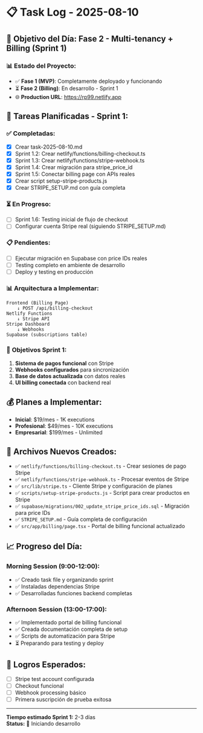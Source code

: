 # 📋 Task Log - 2025-08-10

## 🎯 **Objetivo del Día: Fase 2 - Multi-tenancy + Billing (Sprint 1)**

### 📊 **Estado del Proyecto:**
- ✅ **Fase 1 (MVP)**: Completamente deployado y funcionando
- ⏳ **Fase 2 (Billing)**: En desarrollo - Sprint 1 
- 🌐 **Production URL**: https://rp99.netlify.app

## 📝 **Tareas Planificadas - Sprint 1:**

### ✅ **Completadas:**
- [x] Crear task-2025-08-10.md
- [x] Sprint 1.2: Crear netlify/functions/billing-checkout.ts
- [x] Sprint 1.3: Crear netlify/functions/stripe-webhook.ts  
- [x] Sprint 1.4: Crear migración para stripe_price_id
- [x] Sprint 1.5: Conectar billing page con APIs reales
- [x] Crear script setup-stripe-products.js
- [x] Crear STRIPE_SETUP.md con guía completa

### ⏳ **En Progreso:**
- [ ] Sprint 1.6: Testing inicial de flujo de checkout  
- [ ] Configurar cuenta Stripe real (siguiendo STRIPE_SETUP.md)

### 📋 **Pendientes:**
- [ ] Ejecutar migración en Supabase con price IDs reales
- [ ] Testing completo en ambiente de desarrollo
- [ ] Deploy y testing en producción

### 📊 **Arquitectura a Implementar:**
```
Frontend (Billing Page)
    ↓ POST /api/billing-checkout
Netlify Functions
    ↓ Stripe API
Stripe Dashboard
    ↓ Webhooks
Supabase (subscriptions table)
```

### 🎯 **Objetivos Sprint 1:**
1. **Sistema de pagos funcional** con Stripe
2. **Webhooks configurados** para sincronización
3. **Base de datos actualizada** con datos reales
4. **UI billing conectada** con backend real

## 💰 **Planes a Implementar:**
- **Inicial**: $19/mes - 1K executions
- **Profesional**: $49/mes - 10K executions  
- **Empresarial**: $199/mes - Unlimited

## 🔧 **Archivos Nuevos Creados:**
- ✅ `netlify/functions/billing-checkout.ts` - Crear sesiones de pago Stripe
- ✅ `netlify/functions/stripe-webhook.ts` - Procesar eventos de Stripe  
- ✅ `src/lib/stripe.ts` - Cliente Stripe y configuración de planes
- ✅ `scripts/setup-stripe-products.js` - Script para crear productos en Stripe
- ✅ `supabase/migrations/002_update_stripe_price_ids.sql` - Migración para price IDs
- ✅ `STRIPE_SETUP.md` - Guía completa de configuración
- ✅ `src/app/billing/page.tsx` - Portal de billing funcional actualizado

## 📈 **Progreso del Día:**

### Morning Session (9:00-12:00):
- ✅ Creado task file y organizando sprint
- ✅ Instaladas dependencias Stripe
- ✅ Desarrolladas funciones backend completas

### Afternoon Session (13:00-17:00):
- ✅ Implementado portal de billing funcional
- ✅ Creada documentación completa de setup
- ✅ Scripts de automatización para Stripe
- ⏳ Preparando para testing y deploy

## 🎉 **Logros Esperados:**
- [ ] Stripe test account configurada
- [ ] Checkout funcional
- [ ] Webhook processing básico
- [ ] Primera suscripción de prueba exitosa

---
**Tiempo estimado Sprint 1:** 2-3 días  
**Status:** 🚀 Iniciando desarrollo